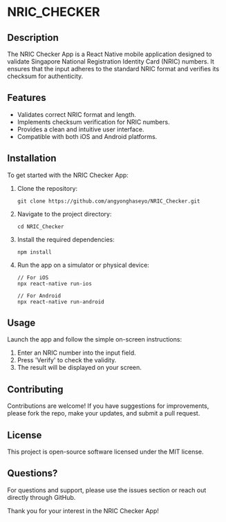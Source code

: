 # NRIC_CHECKER

## Description

The NRIC Checker App is a React Native mobile application designed to validate Singapore National Registration Identity Card (NRIC) numbers. It ensures that the input adheres to the standard NRIC format and verifies its checksum for authenticity.

## Features

- Validates correct NRIC format and length.
- Implements checksum verification for NRIC numbers.
- Provides a clean and intuitive user interface.
- Compatible with both iOS and Android platforms.

## Installation

To get started with the NRIC Checker App:

1. Clone the repository:
   ```
   git clone https://github.com/angyonghaseyo/NRIC_Checker.git
   ```

2. Navigate to the project directory:
   ```
   cd NRIC_Checker
   ```

3. Install the required dependencies:
   ```
   npm install
   ```

4. Run the app on a simulator or physical device:
   ```
   // For iOS
   npx react-native run-ios

   // For Android
   npx react-native run-android
   ```

## Usage

Launch the app and follow the simple on-screen instructions:

1. Enter an NRIC number into the input field.
2. Press 'Verify' to check the validity.
3. The result will be displayed on your screen.

## Contributing

Contributions are welcome! If you have suggestions for improvements, please fork the repo, make your updates, and submit a pull request.

## License

This project is open-source software licensed under the MIT license.

## Questions?

For questions and support, please use the issues section or reach out directly through GitHub.

Thank you for your interest in the NRIC Checker App!
